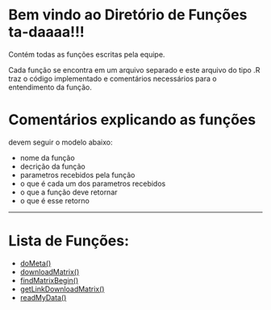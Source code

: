 # Bem vindo ao Diretório de Funções ta-daaaa!!!

Contém todas as funções escritas pela equipe.

Cada função se encontra em um arquivo separado e este arquivo do tipo .R traz o código implementado e comentários necessários para o entendimento da função.

# Comentários explicando as funções
devem seguir o modelo abaixo:
- nome da função
- decrição da função
- parametros recebidos pela função
- o que é cada um dos parametros recebidos
- o que a função deve retornar
- o que é esse retorno
------------------
# Lista de Funções:
- [doMeta()]()
- [downloadMatrix()]()
- [findMatrixBegin()]()
- [getLinkDownloadMatrix()]()
- [readMyData()]()
